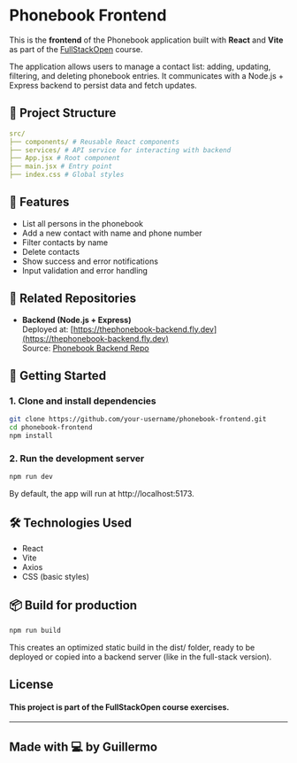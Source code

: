 # Phonebook Frontend

This is the **frontend** of the Phonebook application built with **React** and **Vite** as part of the [FullStackOpen](https://fullstackopen.com/en/) course.

The application allows users to manage a contact list: adding, updating, filtering, and deleting phonebook entries. It communicates with a Node.js + Express backend to persist data and fetch updates.

## 📂 Project Structure

```yaml
src/
├── components/ # Reusable React components
├── services/ # API service for interacting with backend
├── App.jsx # Root component
├── main.jsx # Entry point
├── index.css # Global styles
```

## 🚀 Features

- List all persons in the phonebook
- Add a new contact with name and phone number
- Filter contacts by name
- Delete contacts
- Show success and error notifications
- Input validation and error handling

## 🔗 Related Repositories

- **Backend (Node.js + Express)**  
  Deployed at: [https://thephonebook-backend.fly.dev](https://thephonebook-backend.fly.dev)  
  Source: [Phonebook Backend Repo](https://github.com/The-Memin/FullStackOpen/tree/main/part3/thePhoneBook)

## 🧪 Getting Started

### 1. Clone and install dependencies

```bash
git clone https://github.com/your-username/phonebook-frontend.git
cd phonebook-frontend
npm install
```

### 2. Run the development server

```bash
npm run dev
```
By default, the app will run at http://localhost:5173.

## 🛠 Technologies Used

  - React 
  - Vite
  - Axios
  - CSS (basic styles)
  
## 📦 Build for production

```bash
npm run build
```
This creates an optimized static build in the dist/ folder, ready to be deployed or copied into a backend server (like in the full-stack version).

## License
#### This project is part of the FullStackOpen course exercises.

---

Made with 💻 by Guillermo
---